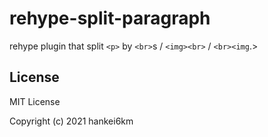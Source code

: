 # rehype-split-paragraph

rehype plugin that split `<p>` by `<br>`s / `<img><br>` / `<br><img`.>

## License

MIT License

Copyright (c) 2021 hankei6km

